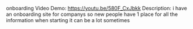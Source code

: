 onboarding
Video Demo:  https://youtu.be/580F_CxJbkk
 Description: i have an onboarding site for companys so new people have 1 place for all the information when starting it can be a lot sometimes 

